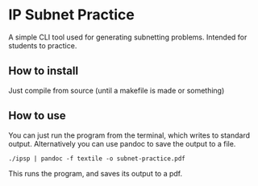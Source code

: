 # IP Subnet Practice

A simple CLI tool used for generating subnetting problems. Intended for students to practice.

## How to install

Just compile from source (until a makefile is made or something)

## How to use

You can just run the program from the terminal, which writes to standard output. Alternatively you can use pandoc to save the output to a file.

```Shell
./ipsp | pandoc -f textile -o subnet-practice.pdf
```

This runs the program, and saves its output to a pdf.
